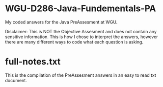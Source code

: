 # WGU-D286-Java-Fundementals-PA

My coded answers for the Java PreAssesment at WGU.

Disclaimer: This is NOT the Objective Assesment and does not contain any sensitive
information. This is how I chose to interpret the answers, however there
are many different ways to code what each question is asking.

# full-notes.txt

This is the compilation of the PreAssesment answers in an easy to read txt document.
